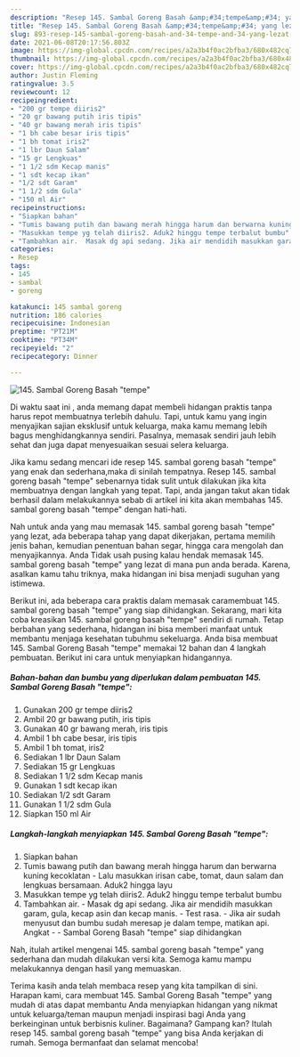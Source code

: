 ```yaml
---
description: "Resep 145. Sambal Goreng Basah &amp;#34;tempe&amp;#34; yang lezat dan Mudah Dibuat"
title: "Resep 145. Sambal Goreng Basah &amp;#34;tempe&amp;#34; yang lezat dan Mudah Dibuat"
slug: 893-resep-145-sambal-goreng-basah-and-34-tempe-and-34-yang-lezat-dan-mudah-dibuat
date: 2021-06-08T20:17:56.803Z
image: https://img-global.cpcdn.com/recipes/a2a3b4f0ac2bfba3/680x482cq70/145-sambal-goreng-basah-tempe-foto-resep-utama.jpg
thumbnail: https://img-global.cpcdn.com/recipes/a2a3b4f0ac2bfba3/680x482cq70/145-sambal-goreng-basah-tempe-foto-resep-utama.jpg
cover: https://img-global.cpcdn.com/recipes/a2a3b4f0ac2bfba3/680x482cq70/145-sambal-goreng-basah-tempe-foto-resep-utama.jpg
author: Justin Fleming
ratingvalue: 3.5
reviewcount: 12
recipeingredient:
- "200 gr tempe diiris2"
- "20 gr bawang putih iris tipis"
- "40 gr bawang merah iris tipis"
- "1 bh cabe besar iris tipis"
- "1 bh tomat iris2"
- "1 lbr Daun Salam"
- "15 gr Lengkuas"
- "1 1/2 sdm Kecap manis"
- "1 sdt kecap ikan"
- "1/2 sdt Garam"
- "1 1/2 sdm Gula"
- "150 ml Air"
recipeinstructions:
- "Siapkan bahan"
- "Tumis bawang putih dan bawang merah hingga harum dan berwarna kuning kecoklatan Lalu masukkan irisan cabe, tomat, daun salam dan lengkuas bersamaan. Aduk2 hingga layu"
- "Masukkan tempe yg telah diiris2. Aduk2 hinggu tempe terbalut bumbu"
- "Tambahkan air.  Masak dg api sedang. Jika air mendidih masukkan garam, gula, kecap asin dan kecap manis. Test rasa. Jika air sudah menyusut dan bumbu sudah meresap je dalam tempe, matikan api. Angkat  Sambal Goreng Basah &#34;tempe&#34; siap dihidangkan"
categories:
- Resep
tags:
- 145
- sambal
- goreng

katakunci: 145 sambal goreng 
nutrition: 186 calories
recipecuisine: Indonesian
preptime: "PT21M"
cooktime: "PT34M"
recipeyield: "2"
recipecategory: Dinner

---
```



![145. Sambal Goreng Basah &#34;tempe&#34;](https://img-global.cpcdn.com/recipes/a2a3b4f0ac2bfba3/680x482cq70/145-sambal-goreng-basah-tempe-foto-resep-utama.jpg)

Di waktu  saat ini , anda memang dapat membeli hidangan praktis tanpa harus repot membuatnya terlebih dahulu. Tapi, untuk kamu yang ingin menyajikan sajian eksklusif untuk keluarga, maka kamu memang lebih bagus menghidangkannya sendiri. Pasalnya, memasak sendiri jauh lebih sehat dan juga dapat menyesuaikan sesuai selera keluarga.

Jika kamu sedang mencari ide resep 145. sambal goreng basah &#34;tempe&#34; yang enak dan sederhana,maka di sinilah tempatnya. Resep 145. sambal goreng basah &#34;tempe&#34;  sebenarnya tidak sulit untuk dilakukan jika kita membuatnya dengan langkah yang tepat. Tapi, anda jangan takut akan tidak berhasil dalam melakukannya 
sebab di artikel ini kita akan membahas 145. sambal goreng basah &#34;tempe&#34; dengan hati-hati.  



Nah untuk anda yang mau memasak 145. sambal goreng basah &#34;tempe&#34; yang lezat, ada beberapa tahap yang dapat dikerjakan, pertama memilih jenis bahan, kemudian penentuan bahan segar, hingga cara mengolah dan menyajikannya. Anda Tidak usah pusing kalau hendak memasak 145. sambal goreng basah &#34;tempe&#34; yang lezat di mana pun anda berada. Karena, asalkan kamu  tahu triknya, maka hidangan ini bisa menjadi suguhan yang istimewa.

Berikut ini, ada beberapa cara praktis  dalam memasak caramembuat 145. sambal goreng basah &#34;tempe&#34; yang siap dihidangkan. Sekarang, mari kita coba kreasikan 145. sambal goreng basah &#34;tempe&#34; sendiri di rumah. Tetap berbahan yang sederhana, hidangan ini bisa memberi manfaat untuk membantu menjaga kesehatan tubuhmu sekeluarga. Anda bisa membuat 145. Sambal Goreng Basah &#34;tempe&#34; memakai 12 bahan dan 4 langkah pembuatan. Berikut ini cara untuk menyiapkan hidangannya.

<!--inarticleads1-->

##### Bahan-bahan dan bumbu yang diperlukan dalam pembuatan 145. Sambal Goreng Basah &#34;tempe&#34;:

1. Gunakan 200 gr tempe diiris2
1. Ambil 20 gr bawang putih, iris tipis
1. Gunakan 40 gr bawang merah, iris tipis
1. Ambil 1 bh cabe besar, iris tipis
1. Ambil 1 bh tomat, iris2
1. Sediakan 1 lbr Daun Salam
1. Sediakan 15 gr Lengkuas
1. Sediakan 1 1/2 sdm Kecap manis
1. Gunakan 1 sdt kecap ikan
1. Sediakan 1/2 sdt Garam
1. Gunakan 1 1/2 sdm Gula
1. Siapkan 150 ml Air




<!--inarticleads2-->

##### Langkah-langkah menyiapkan 145. Sambal Goreng Basah &#34;tempe&#34;:

1. Siapkan bahan
1. Tumis bawang putih dan bawang merah hingga harum dan berwarna kuning kecoklatan - Lalu masukkan irisan cabe, tomat, daun salam dan lengkuas bersamaan. Aduk2 hingga layu
1. Masukkan tempe yg telah diiris2. Aduk2 hinggu tempe terbalut bumbu
1. Tambahkan air.  - Masak dg api sedang. Jika air mendidih masukkan garam, gula, kecap asin dan kecap manis. - Test rasa. - Jika air sudah menyusut dan bumbu sudah meresap je dalam tempe, matikan api. Angkat -  - Sambal Goreng Basah &#34;tempe&#34; siap dihidangkan




Nah, itulah artikel mengenai  145. sambal goreng basah &#34;tempe&#34;  yang sederhana dan mudah dilakukan versi kita. Semoga kamu mampu melakukannya dengan hasil yang memuaskan. 

Terima kasih anda telah membaca resep yang kita tampilkan di sini. Harapan kami, cara membuat  145. Sambal Goreng Basah &#34;tempe&#34; yang mudah di atas dapat membantu Anda menyiapkan hidangan yang nikmat untuk keluarga/teman maupun menjadi inspirasi bagi Anda yang berkeinginan untuk berbisnis kuliner. Bagaimana? Gampang kan? Itulah resep 145. sambal goreng basah &#34;tempe&#34; yang bisa Anda kerjakan di rumah. Semoga bermanfaat dan selamat mencoba!

